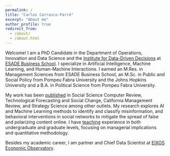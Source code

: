 ```yaml
---
permalink: /
title: "Carlos Carrasco-Farré"
excerpt: "About me"
author_profile: true
redirect_from: 
  - /about/
  - /about.html
---
```



Welcome! I am a PhD Candidate in the Department of Operations, Innovation and Data Science and the [Institute for Data-Driven Decisions](https://www.esade.edu/en/faculty-and-research/research/knowledge-units/institute-for-data-driven-decisions) at [ESADE Business School](https://www.esade.edu/en). I specialize in Artificial Intelligence, Machine Learning, and Human-Machine Interactions. I earned an M.Res. in Management Sciences from ESADE Business School, an M.Sc. in Public and Social Policy from Pompeu Fabra University and the Johns Hopkins University and a B.A. in Political Science from Pompeu Fabra University.

My work has been [published](https://ccfarre.github.io/publications/) in Social Science Computer Review, Technological Forecasting and Social Change, California Management Review, and Strategy Science among other outlets. My research explores AI and Machine Learning methods to identify and classify misinformation, and behavioral interventions in social networks to mitigate the spread of false and polarizing content online. I have [teaching](https://ccfarre.github.io/teaching/) experience in both undergraduate and graduate levels, focusing on managerial implications and quantitative methodology.

Besides my academic career, I am partner and Chief Data Scientist at [EIXOS Economic Observatory](https://eixos.cat/html/portada-1-eng.html).
